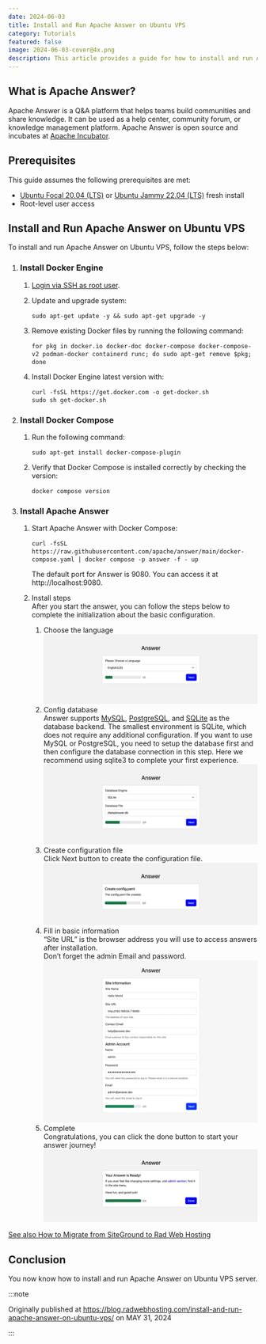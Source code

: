 ```yaml
---
date: 2024-06-03
title: Install and Run Apache Answer on Ubuntu VPS
category: Tutorials
featured: false
image: 2024-06-03-cover@4x.png
description: This article provides a guide for how to install and run Apache Answer on Ubuntu VPS.
---
```


## What is Apache Answer?

Apache Answer is a Q&A platform that helps teams build communities and share knowledge. It can be used as a help center, community forum, or knowledge management platform. Apache Answer is open source and incubates at [Apache Incubator](https://incubator.apache.org/).

## Prerequisites

This guide assumes the following prerequisites are met:

- [Ubuntu Focal 20.04 (LTS)](https://blog.radwebhosting.com/ubuntu-20-04-lts-focal-fossa-available-kvm-vps/) or [Ubuntu Jammy 22.04 (LTS)](https://blog.radwebhosting.com/ubuntu-22-04-lts-jammy-jellyfish-template-added-for-kvm-vps-servers/) fresh install
- Root-level user access

## Install and Run Apache Answer on Ubuntu VPS

To install and run Apache Answer on Ubuntu VPS, follow the steps below:

1. ### **Install Docker Engine**

   1. [Login via SSH as root user](https://radwebhosting.com/client_area/knowledgebase/30/How-to-SSH-a-Virtual-or-Dedicated-Server-Linux.html).

   2. Update and upgrade system:

      ```shell-session
      sudo apt-get update -y && sudo apt-get upgrade -y
      ```

   3. Remove existing Docker files by running the following command:

      ```shell-session
      for pkg in docker.io docker-doc docker-compose docker-compose-v2 podman-docker containerd runc; do sudo apt-get remove $pkg; done
      ```

   4. Install Docker Engine latest version with:

      ```shell-session
      curl -fsSL https://get.docker.com -o get-docker.sh
      sudo sh get-docker.sh
      ```

2. ### **Install Docker Compose**

   1. Run the following command:

      ```shell-session
      sudo apt-get install docker-compose-plugin
      ```

   2. Verify that Docker Compose is installed correctly by checking the version:

      ```shell-session
      docker compose version
      ```

3. ### **Install Apache Answer**

   1. Start Apache Answer with Docker Compose:

      ```shell-session
      curl -fsSL https://raw.githubusercontent.com/apache/answer/main/docker-compose.yaml | docker compose -p answer -f - up
      ```

      The default port for Answer is 9080. You can access it at http://localhost:9080.

   2. Install steps\
      After you start the answer, you can follow the steps below to complete the initialization about the basic configuration.
      1. Choose the language![Install and run apache answer on ubuntu vps-choose language](install-choose-language-1536x499.webp)
      2. Config database\
         Answer supports [MySQL](https://www.mysql.com/), [PostgreSQL](https://www.postgresql.org/), and [SQLite](https://www.sqlite.org/) as the database backend. The smallest environment is SQLite, which does not require any additional configuration. If you want to use MySQL or PostgreSQL, you need to setup the database first and then configure the database connection in this step. Here we recommend using sqlite3 to complete your first experience.![Install and run apache answer on ubuntu vps-database](install-database-1536x576.webp)
      3. Create configuration file\
         Click Next button to create the configuration file.![Install and run apache answer on ubuntu vps-create config file](install-create-config-file-1536x448.webp)
      4. Fill in basic information\
         “Site URL” is the browser address you will use to access answers after installation.\
         Don’t forget the admin Email and password.![Install and run apache answer on ubuntu vps-site info](install-site-info-1536x1164.webp)
      5. Complete\
         Congratulations, you can click the done button to start your answer journey!![Install and run apache answer on ubuntu vps-complete](install-complete-1536x525.webp)

[See also How to Migrate from SiteGround to Rad Web Hosting](https://blog.radwebhosting.com/how-to-migrate-from-siteground-to-rad-web-hosting/)

## Conclusion

You now know how to install and run Apache Answer on Ubuntu VPS server.

:::note

Originally published at https://blog.radwebhosting.com/install-and-run-apache-answer-on-ubuntu-vps/ on MAY 31, 2024

:::
